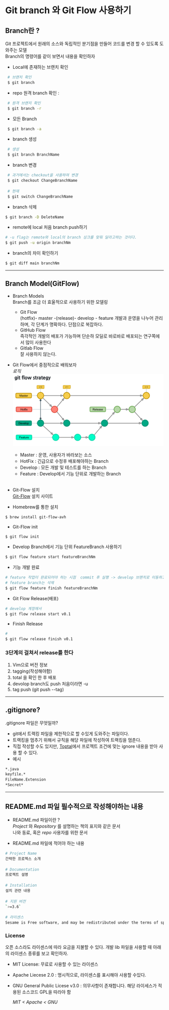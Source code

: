 # Git branch 와 Git Flow 사용하기

## Branch란 ?

Git 프로젝트에서 원래의 소스와 독립적인 분기점을 만들어 코드를 변경 할 수 있도록 도와주는 모델  
Branch의 명령어를 같이 보면서 내용을 확인하자

- Local에 존재하는 브랜치 확인

```bash
 # 브랜치 확인
 $ git branch
```

- repo 원격 branch 확인
  :

```bash
 # 원격 브랜치 확인
 $ git branch -r
```

- 모든 Branch

```bash
 $ git branch -a
```

- branch 생성

```bash
 # 생성
 $ git branch BranchName
```

- branch 변경

```bash
 # 과거에서는 checkout을 사용하여 변경
 $ git checkout ChangeBranchName

 # 현재
 $ git switch ChangeBranchName
```

- branch 삭제

```bash
$ git branch -D DeleteName
```

- remote에 local 처음 branch push하기

```bash
# -u flag는 remote와 local의 branch 싱크를 맞춰 달라고하는 것이다.
$ git push -u origin branchNm
```

- branch의 차이 확인하기

```bash
$ git diff main branchNm
```

---

## Branch Model(GitFlow)

- Branch Models  
  Branch를 조금 더 효울적으로 사용하기 위한 모델링

  - Git Flow  
     (hotfix)- master -(release)- develop - feature
    개발과 운영을 나누어 관리하며, 각 단계가 명확하다.
    단점으로 복잡하다.
    <br/>
  - GitHub Flow  
    즉각적인 개발의 배포가 가능하며 단순하 모딜로 바로바로 배포되는 연구쪽에서 많이 사용한다
    <br/>
  - Gitlab Flow  
    잘 사용하지 않는다.
    <br/>

- Git Flow에서 중점적으로 배워보자  
  _로직_
  ![GitFlow](/resource/Gitflow.png)

  - Master : 운영, 사용자가 바라보는 소스
  - HotFix : 긴급으로 수정후 배포해야하는 Branch
  - Develop : 모든 개발 및 테스트를 하는 Branch
  - Feature : Develop에서 기능 단위로 개발하는 Branch  
    <br/>

- Git-Flow 설치  
  [Git-Flow](https://danielkummer.github.io/git-flow-cheatsheet/index.ko_KR.html) 설치 사이트

- Homebrew를 통한 설치

```bash
$ brew install git-flow-avh
```

- Git-Flow init

```bash
$ git flow init
```

- Develop Branch에서 기능 단위 FeatureBranch 사용하기

```bash
$ git flow feature start featureBranchNm
```

- 기능 개발 완료

```bash
# feature 작업이 완료되어야 하는 시점  commit 후 실행 -> develop 브랜치로 이동하고
# feature branch는 삭제
$ git flow feature finish featureBranchNm
```

- Git Flow Release(배포)

```bash
# develop 계정에서
$ git flow release start v0.1
```

- Finish Release

```bash
#
$ git flow release finish v0.1
```

### 3단계의 걸쳐서 release를 한다

1. Vim으로 버전 정보
1. tagging(작성해야함)
1. total 을 확인 한 후 배포
1. devolop branch도 push 처음이라면 -u
1. tag push (git push --tag)

---

## .gitignore?

.gitignore 파일은 무엇일까?

- git에서 트랙킹 파일을 제한적으로 할 수있게 도와주는 파일이다.
- 트랙킹을 멈추기 위해서 규칙을 해당 파일에 작성하여 트랙킹을 멈춘다.
- 직접 작성할 수도 있지만, [Toptal](https://www.toptal.com/developers/gitignore/)에서 프로젝트 조건에 맞는 ignore 내용을 받아 사용 할 수 있다.
- 예시

```bash
*.java
keyfile.*
FileName.Extension
*Secret*
```

---

## README.md 파일 필수적으로 작성해야하는 내용

- README.md 파일이란 ?  
  _Project_ 와 _Repository_ 를 설명하는 책의 표지와 같은 문서  
  나와 동료, 혹은 _repo_ 사용자를 위한 문서

- README.md 파일에 적어야 하는 내용

```bash
# Project Name
간략한 프로젝스 소개

# Documentation
프로젝트 설명

# Installation
설치 관련 내용

# 지원 버전
`>=3.6`

# 라이센스
Sesame is Free software, and may be redistributed under the terms of specified in the [LICENSE]() file
```

### License

오픈 소스라도 라이센스에 따라 요금을 지불할 수 있다. 개발 lib 파일을 사용할 때 아래의 라이센스 종류를 보고 확인하자.

- MIT License: 무료로 사용할 수 있는 라이센스
- Apache Liecese 2.0 : 명시적으로, 라이센스를 표시해야 사용할 수있다.
- GNU General Public Licese v3.0 : 의무사항이 존재합니다. 해당 라이세스가 적용된 소스코드 GPL을 따라야 함

  _MIT < Apache < GNU_
